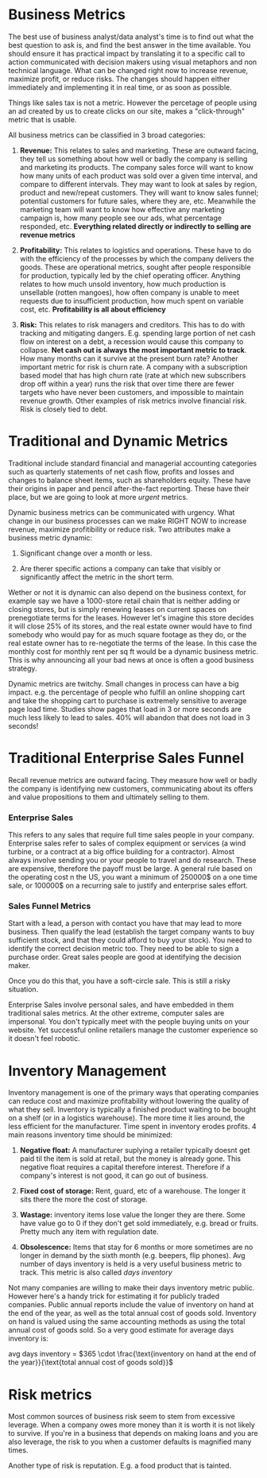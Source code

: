 # Business Metrics

The best use of business analyst/data analyst's time is to find out what the best question to ask is, and find the best answer in the time available. You should ensure it has practical impact by translating it to a specific call to action communicated with decision makers using visual metaphors and non technical language. What can be changed right now to increase revenue, maximize profit, or reduce risks. The changes should happen either immediately and implementing it in real time, or as soon as possible. 

Things like sales tax is not a metric. However the percetage of people using an ad created by us to create clicks on our site, makes a "click-through" metric that is usable. 

All business metrics can be classified in 3 broad categories:

1. **Revenue:** This relates to sales and marketing. These are outward facing, they tell us something about how well or badly the company is selling and marketing its products. The company sales force will want to know how many units of each product was sold over a given time interval, and compare to different intervals. They may want to look at sales by region, product and new/repeat customers. They will want to know sales funnel; potential customers for future sales, where they are, etc. Meanwhile the marketing team will want to know how effective any marketing campaign is, how many people see our ads, what percentage responded, etc. **Everything related directly or indirectly to selling are revenue metrics**

2. **Profitability:** This relates to logistics and operations. These have to do with the efficiency of the processes by which the company delivers the goods. These are operational metrics, sought after people responsible for production, typically led by the chief operating officer. Anything relates to how much unsold inventory, how much production is unsellable (rotten mangoes), how often company is unable to meet requests due to insufficient production, how much spent on variable cost, etc. **Profitability is all about efficiency**

3. **Risk:** This relates to risk managers and creditors. This has to do with tracking and mitigating dangers. E.g. spending large portion of net cash flow on interest on a debt, a recession would cause this company to collapse. **Net cash out is always the most important metric to track**. How many months can it survive at the present burn rate? Another important metric for risk is churn rate. A company with a subscription based model that has high churn rate (rate at which new subscribers drop off within a year) runs the risk that over time there are fewer targets who have never been customers, and impossible to maintain revenue growth. Other examples of risk metrics involve financial risk. Risk is closely tied to debt.

# Traditional and Dynamic Metrics

Traditional include standard financial and managerial accounting categories such as quarterly statements of net cash flow, profits and losses and changes to balance sheet items, such as shareholders equity. These have their origins in paper and pencil after-the-fact reporting. These have their place, but we are going to look at more *urgent* metrics.

Dynamic business metrics can be communicated with urgency. What change in our business processes can we make RIGHT NOW to increase revenue, maximize profitibility or reduce risk. Two attributes make a business metric dynamic:

1. Significant change over a month or less. 

2. Are therer specific actions a company can take that visibly or significantly affect the metric in the short term.

Wether or not it is dynamic can also depend on the business context, for example say we have a 1000-store retail chain that is neither adding or closing stores, but is simply renewing leases on current spaces on prenegotiate terms for the leases. However let's imagine this store decides it will close 25% of its stores, and the real estate owner would have to find somebody who would pay for as much square footage as they do, or the real estate owner has to re-negotiate the terms of the lease. In this case the monthly cost for monthly rent per sq ft would be a dynamic business metric. This is why announcing all your bad news at once is often a good business strategy.

Dynamic metrics are twitchy. Small changes in process can have a big impact. e.g. the percentage of people who fulfill an online shopping cart and take the shopping cart to purchase is extremely sensitive to average page load time. Studies show pages that load in 3 or more seconds are much less likely to lead to sales. 40% will abandon that does not load in 3 seconds!

# Traditional Enterprise Sales Funnel

Recall revenue metrics are outward facing. They measure how well or badly the company is identifying new customers, communicating about its offers and value propositions to them and ultimately selling to them.

### Enterprise Sales

This refers to any sales that require full time sales people in your company. Enterprise sales refer to sales of complex equipment or services (a wind turbine, or a contract at a big office building for a contractor). Almost always involve sending you or your people to travel and do research. These are expensive, therefore the payoff must be large. A general rule based on the operating cost n the US, you want a minimum of 250000$ on a one time sale, or 100000$ on a recurring sale to justify and enterprise sales effort.

### Sales Funnel Metrics

Start with a lead, a person with contact you have that may lead to more business. Then qualify the lead (establish the target company wants to buy sufficient stock, and that they could afford to buy your stock). You need to identify the correct decision metric too. They need to be able to sign a purchase order. Great sales people are good at identifying the decision maker.

Once you do this that, you have a soft-circle sale. This is still a risky situation.

Enterprise Sales involve personal sales, and have embedded in them traditional sales metrics. At the other extreme, computer sales are impersonal. You don't typically meet with the people buying units on your website. Yet successful online retailers manage the customer experience so it doesn't feel robotic. 

# Inventory Management

Inventory management is one of the primary ways that operating companies can reduce cost and maximize profitability without lowering the quality of what they sell. Inventory is typically a finished product waiting to be bought on a shelf (or in a logistics warehouse). The more time it lies around, the less efficient for the manufacturer. Time spent in inventory erodes profits. 4 main reasons inventory time should be minimized:

1. **Negative float:** A manufacturer suplying a retailer typically doesnt get paid til the item is sold at retail, but the money is already gone. This negative float requires a capital therefore interest. Therefore if a company's interest is not good, it can go out of business.

2. **Fixed cost of storage:** Rent, guard, etc of a warehouse. The longer it sits there the more the cost of storage. 

3. **Wastage:** inventory items lose value the longer they are there. Some have value go to 0 if they don't get sold immediately, e.g. bread or fruits. Pretty much any item with regulation date.

4. **Obsolescence:** Items that stay for 6 months or more sometimes are no longer in demand by the sixth month (e.g. beepers, flip phones). Avg number of days inventory is held is a very useful business metric to track. This metric is also called *days inventory*

Not many companies are willing to make their days inventory metric public. However here's a handy trick for estimating it for publicly traded companies. Public annual reports include the value of inventory on hand at the end of the year, as well as the total annual cost of goods sold. Inventory on hand is valued using the same accounting methods as using the total annual cost of goods sold. So a very good estimate for average days inventory is:

avg days inventory = $365 \cdot \frac{\text{inventory on hand at the end of the year}}{\text{total annual cost of goods sold}}$

# Risk metrics

Most common sources of business risk seem to stem from excessive leverage. When a company owes more money than it is worth it is not likely to survive. If you're in a business that depends on making loans and you are also leverage, the risk to you when a customer defaults is magnified many times. 

Another type of risk is reputation. E.g. a food product that is tainted. 

